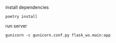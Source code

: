 install dependencies

```
poetry install
```

run server

```
gunicorn -c gunicorn.conf.py flask_ws.main:app
```
